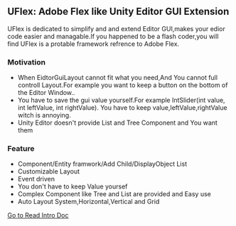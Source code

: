 ## UFlex: Adobe Flex like Unity Editor GUI Extension

UFlex is dedicated to simplify and and extend Editor GUI,makes your edior code easier and managable.If you happened to be a flash coder,you will find UFlex is a protable framework refrence to Adobe Flex.

### Motivation

- When EidtorGuiLayout cannot fit what you need,And You cannot full controll Layout.For example you want to keep a button on the bottom of the Editor Window..
- You have to save the gui value yourself.For example IntSlider(int value, int leftValue, int rightValue). You have to keep value,leftValue,rightValue witch is annoying.
- Unity Editor doesn't provide List and Tree Component and You want them

### Feature
- Component/Entity framwork/Add Child/DisplayObject List
- Customizable Layout
- Event driven
- You don't have to keep Value yoursef
- Complex Component like Tree and List are provided and Easy use
- Auto Layout System,Horizontal,Vertical and Grid

 [Go to Read Intro Doc](https://github.com/terrynoya/UFlexDoc/blob/master/Intro.md)
